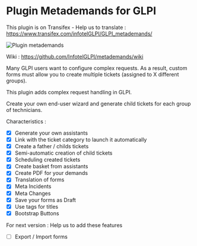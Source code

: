 # Plugin Metademands for GLPI

This plugin is on Transifex - Help us to translate :
https://www.transifex.com/infotelGLPI/GLPI_metademands/

![Plugin metademands](https://raw.githubusercontent.com/InfotelGLPI/metademands/master/screenshots/basket.png "Plugin metademands")

Wiki : https://github.com/InfotelGLPI/metademands/wiki

Many GLPI users want to configure complex requests. As a result, custom forms must allow you to create multiple tickets (assigned to X different groups).

This plugin adds complex request handling in GLPI.

Create your own end-user wizard and generate child tickets for each group of technicians.

Characteristics :

- [X] Generate your own assistants
- [X] Link with the ticket category to launch it automatically
- [X] Create a father / childs tickets
- [X] Semi-automatic creation of child tickets
- [X] Scheduling created tickets
- [X] Create basket from assistants
- [X] Create PDF for your demands
- [X] Translation of forms
- [X] Meta Incidents
- [X] Meta Changes
- [X] Save your forms as Draft
- [X] Use tags for titles
- [X] Bootstrap Buttons

For next version :
Help us to add these features
- [ ] Export / Import forms

